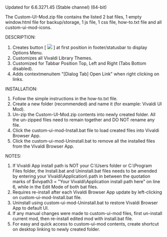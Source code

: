 Updated for 6.6.3271.45 (Stable channel) (64-bit)

The Custom-UI-Mod.zip file contains the listed 2 bat files, 1 empty window.html file for backup/storage, 1 js file, 1 css file, how-to.txt file and all custom-ui-mod-icons.

DESCRIPTION:
1. Creates button [ <img src="https://github.com/srazzano/Images/blob/master/options.png"/> ] at first position in footer/statusbar to display Options Menu.
2. Customizes all Vivaldi Library Themes.
3. Customized for Tabbar Position Top, Left and Right (Tabs Bottom disabled).
4. Adds contextmenuitem "[Dialog Tab] Open Link" when right clicking on links.

INSTALLATION:
1. Follow the simple instructions in the how-to.txt file.
2. Create a new folder (recommended) and name it (for example: Vivaldi UI Mod).
3. Un-zip the Custom-UI-Mod.zip contents into newly created folder. All the un-zipped files need to remain together and DO NOT rename any file.
4. Click the custom-ui-mod-Install.bat file to load created files into Vivaldi Browser App.
5. Click the custom-ui-mod-Uninstall.bat to remove all the installed files from the Vivaldi Browser App.

NOTES: 
1. If Vivaldi App install path is NOT your C:\Users folder or C:\Program Files folder, the Install.bat and Uninstall.bat files needs to be amended by entering
   your Vivaldi\Application\ path in between the quotation marks of $vivpath3 = "Your Vivaldi\Application install path here" on line 6, while in the Edit Mode of both bat files.
2. Requires re-install after each Vivaldi Browser App update by left-clicking on custom-ui-mod-Install.bat file.
3. Uninstall using custom-ui-mod-Uninstall.bat to restore Vivaldi Browser App to default UI.
4. If any manual changes were made to custom-ui-mod files, first un-install current mod, then re-install edited mod with install.bat file.
5. For easy and quick access to custom-ui-mod contents, create shortcut on desktop linking to newly created folder.
